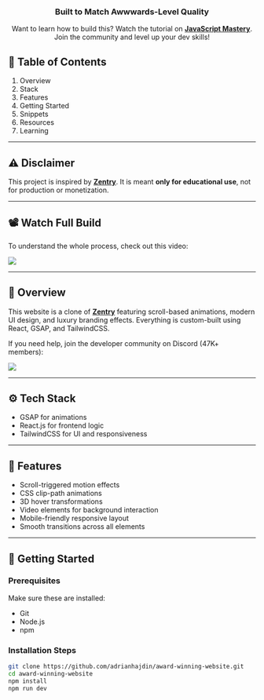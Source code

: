 <div align="center">

  <h3 align="center">Built to Match Awwwards-Level Quality</h3>

  <p align="center">
    Want to learn how to build this? Watch the tutorial on <a href="https://www.youtube.com/@javascriptmastery/videos" target="_blank"><b>JavaScript Mastery</b></a>. Join the community and level up your dev skills!
  </p>
</div>

## 📌 Table of Contents

1. Overview  
2. Stack  
3. Features  
4. Getting Started  
5. Snippets  
6. Resources  
7. Learning

---

## ⚠️ Disclaimer

This project is inspired by **[Zentry](https://zentry.com/)**. It is meant **only for educational use**, not for production or monetization.

---

## 📽️ Watch Full Build

To understand the whole process, check out this video:

<a href="https://youtu.be/zA9r5zTllx4" target="_blank">
  <img src="https://github.com/sujatagunale/EasyRead/assets/151519281/1736fca5-a031-4854-8c09-bc110e3bc16d" />
</a>

---

## 🤖 Overview

This website is a clone of **[Zentry](https://zentry.com/)** featuring scroll-based animations, modern UI design, and luxury branding effects. Everything is custom-built using React, GSAP, and TailwindCSS.

If you need help, join the developer community on Discord (47K+ members):

<a href="https://discord.com/invite/n6EdbFJ" target="_blank">
  <img src="https://github.com/sujatagunale/EasyRead/assets/151519281/618f4872-1e10-42da-8213-1d69e486d02e" />
</a>

---

## ⚙️ Tech Stack

- GSAP for animations  
- React.js for frontend logic  
- TailwindCSS for UI and responsiveness

---

## 🌟 Features

- Scroll-triggered motion effects  
- CSS clip-path animations  
- 3D hover transformations  
- Video elements for background interaction  
- Mobile-friendly responsive layout  
- Smooth transitions across all elements

---

## 🏁 Getting Started

### Prerequisites

Make sure these are installed:

- Git  
- Node.js  
- npm

### Installation Steps

```bash
git clone https://github.com/adrianhajdin/award-winning-website.git
cd award-winning-website
npm install
npm run dev
